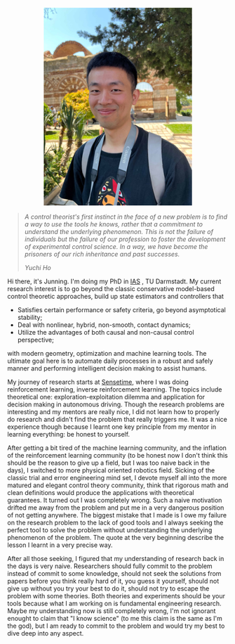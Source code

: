 <p align="center">
  <img src="./Images/junning.jpg" height="450"/>
</p>

>
>*A control theorist's first instinct in the face of a new problem is to find a way to use the tools he knows, rather that a commitment to understand the underlying phenomenon. This is not the failure of individuals but the failure of our profession to foster the development of experimental control science. In a way, we have become the prisoners of our rich inheritance and past successes.*                                                                                                                                   
>
><cite>Yuchi Ho</cite>

Hi there, it's Junning. I'm doing my PhD in [IAS](https://www.ias.informatik.tu-darmstadt.de/) , TU Darmstadt. My current research interest is to go beyond the classic conservative model-based control theoretic approaches, build up state estimators and controllers that 

- Satisfies certain performance or safety criteria, go beyond asymptotical stability;
- Deal with nonlinear, hybrid, non-smooth, contact dynamics;
- Utilize the advantages of both causal and non-causal control perspective;

with modern geometry, optimization and machine learning tools. The ultimate goal here is to automate daily processes in a robust and safely manner and performing intelligent decision making to assist humans.

My journey of research starts at [Sensetime](https://www.sensetime.com/en), where I was doing reinforcement learning, inverse reinforcement learning. The topics include theoretical one: exploration-exploitation dilemma and application for decision making in autonomous driving. Though the research problems are interesting and my mentors are really nice, I did not learn how to properly do research and didn't find the problem that really triggers me. It was a nice experience though because I learnt one key principle from my mentor in learning everything: be honest to yourself.

After getting a bit tired of the machine learning community, and the inflation of the reinforcement learning community (to be honest now I don't think this should be the reason to give up a field, but I was too naive back in the days), I switched to more physical oriented robotics field. Sicking of the classic trial and error engineering mind set, I devote myself all into the more matured and elegant control theory community, think that rigorous math and clean definitions would produce the applications with theoretical guarantees. It turned out I was completely wrong. Such a naive motivation drifted me away from the problem and put me in a very dangerous position of not getting anywhere. The biggest mistake that I made is I owe my failure on the research problem to the lack of good tools and I always seeking the perfect tool to solve the problem without understanding the underlying phenomenon of the problem. The quote at the very beginning describe the lesson I learnt in a very precise way.

After all those seeking, I figured that my understanding of research back in the days is very naive. Researchers should fully commit to the problem instead of commit to some knowledge, should not seek the solutions from papers before you think really hard of it, you guess it yourself, should not give up without you try your best to do it, should not try to escape the problem with some theories. Both theories and experiments should be your tools because what I am working on is fundamental engineering research. Maybe my understanding now is still completely wrong, I'm not ignorant enought to claim that "I know science" (to me this claim is the same as I'm the god), but I am ready to commit to the problem and would try my best to dive deep into any aspect.
